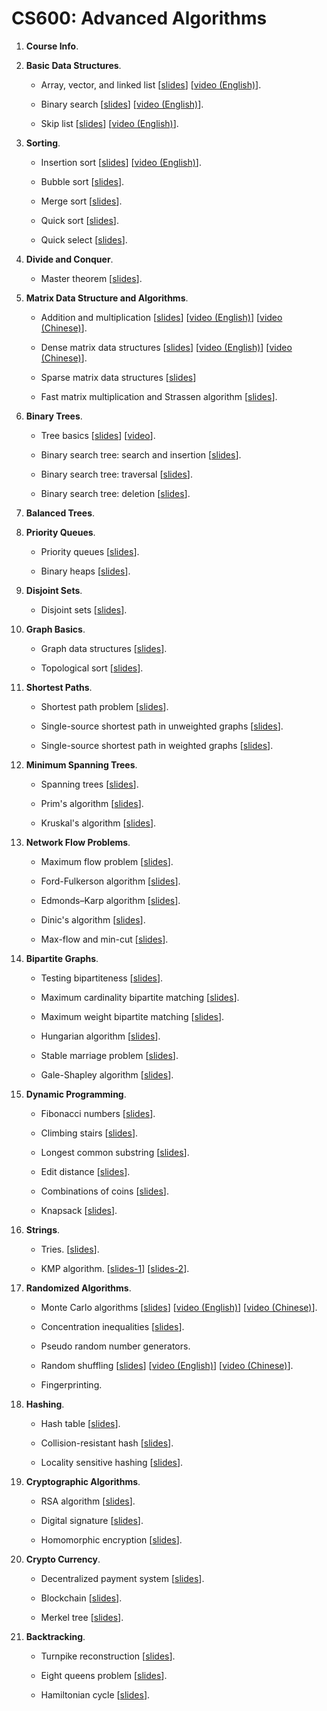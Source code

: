 # CS600: Advanced Algorithms



1. **Course Info**.

2. **Basic Data Structures**.
	
	* Array, vector, and linked list 
	[[slides](https://github.com/wangshusen/AdvancedAlgorithms/blob/master/Slides/02_Basic_1.pdf)]
	[[video (English)](https://youtu.be/Ign3VHqNybs)].
	
	* Binary search 
	[[slides](https://github.com/wangshusen/AdvancedAlgorithms/blob/master/Slides/02_Basic_2.pdf)]
	[[video (English)](https://youtu.be/yfHcb1hXt3s)].

	* Skip list
	[[slides](https://github.com/wangshusen/AdvancedAlgorithms/blob/master/Slides/02_Basic_3.pdf)]
	[[video (English)](https://youtu.be/UGaOXaXAM5M)].


3. **Sorting**.
	
	* Insertion sort [[slides](https://github.com/wangshusen/AdvancedAlgorithms/blob/master/Slides/03_Sorting_1.pdf)]
	[[video (English)](https://youtu.be/m5UJM-0gtD8)].
	
	* Bubble sort [[slides](https://github.com/wangshusen/AdvancedAlgorithms/blob/master/Slides/03_Sorting_2.pdf)].

	* Merge sort [[slides](https://github.com/wangshusen/AdvancedAlgorithms/blob/master/Slides/03_Sorting_3.pdf)].
	
	* Quick sort [[slides](https://github.com/wangshusen/AdvancedAlgorithms/blob/master/Slides/03_Sorting_4.pdf)].
	
	* Quick select [[slides](https://github.com/wangshusen/AdvancedAlgorithms/blob/master/Slides/03_Sorting_5.pdf)].
	

4. **Divide and Conquer**.
	
	* Master theorem [[slides](https://github.com/wangshusen/AdvancedAlgorithms/blob/master/Slides/04_DC.pdf)].


5. **Matrix Data Structure and Algorithms**.
	
	* Addition and multiplication 
	  [[slides](https://github.com/wangshusen/AdvancedAlgorithms/blob/master/Slides/05_Matrix_1.pdf)]
	  [[video (English)](https://youtu.be/ZTtW6SMTmcY)]
	  [[video (Chinese)](https://youtu.be/PzhMlw7xVs0)].
	
	* Dense matrix data structures 
	  [[slides](https://github.com/wangshusen/AdvancedAlgorithms/blob/master/Slides/05_Matrix_2.pdf)]
	  [[video (English)](https://youtu.be/fy_dSZb-Xx8)]
	  [[video (Chinese)](https://youtu.be/2KsvAa5zJt8)].
	
	* Sparse matrix data structures 
	  [[slides](https://github.com/wangshusen/AdvancedAlgorithms/blob/master/Slides/05_Matrix_3.pdf)]

	* Fast matrix multiplication and Strassen algorithm 
	  [[slides](https://github.com/wangshusen/AdvancedAlgorithms/blob/master/Slides/05_Matrix_4.pdf)].
	

6. **Binary Trees**.
	
	* Tree basics 
	[[slides](https://github.com/wangshusen/AdvancedAlgorithms/blob/master/Slides/06_Trees_1.pdf)]
	[[video](https://youtu.be/HWPLrH-n0-k)].
	
	* Binary search tree: search and insertion 
	[[slides](https://github.com/wangshusen/AdvancedAlgorithms/blob/master/Slides/06_Trees_2.pdf)].
	  
	* Binary search tree: traversal 
	[[slides](https://github.com/wangshusen/AdvancedAlgorithms/blob/master/Slides/06_Trees_3.pdf)].
	  
	* Binary search tree: deletion 
	[[slides](https://github.com/wangshusen/AdvancedAlgorithms/blob/master/Slides/06_Trees_4.pdf)].
	
	
7. **Balanced Trees**.


8. **Priority Queues**.
	
	* Priority queues [[slides](https://github.com/wangshusen/AdvancedAlgorithms/blob/master/Slides/08_PQ_1.pdf)].
	
	* Binary heaps [[slides](https://github.com/wangshusen/AdvancedAlgorithms/blob/master/Slides/08_PQ_2.pdf)].
	

9. **Disjoint Sets**.

	* Disjoint sets 
	  [[slides](https://github.com/wangshusen/AdvancedAlgorithms/blob/master/Slides/09_Sets_1.pdf)].


10. **Graph Basics**.

	* Graph data structures
	  [[slides](https://github.com/wangshusen/AdvancedAlgorithms/blob/master/Slides/10_Graphs_1.pdf)].

	* Topological sort
	  [[slides](https://github.com/wangshusen/AdvancedAlgorithms/blob/master/Slides/10_Graphs_2.pdf)].
	  

11. **Shortest Paths**.

	* Shortest path problem
	  [[slides](https://github.com/wangshusen/AdvancedAlgorithms/blob/master/Slides/11_Path_1.pdf)].
	  
	* Single-source shortest path in unweighted graphs
	  [[slides](https://github.com/wangshusen/AdvancedAlgorithms/blob/master/Slides/11_Path_2.pdf)].
	  
	* Single-source shortest path in weighted graphs
	  [[slides](https://github.com/wangshusen/AdvancedAlgorithms/blob/master/Slides/11_Path_3.pdf)].


12. **Minimum Spanning Trees**.

	* Spanning trees
	  [[slides](https://github.com/wangshusen/AdvancedAlgorithms/blob/master/Slides/12_Span_1.pdf)].
	  
	* Prim's algorithm
	  [[slides](https://github.com/wangshusen/AdvancedAlgorithms/blob/master/Slides/12_Span_2.pdf)].
	  
	* Kruskal's algorithm
	  [[slides](https://github.com/wangshusen/AdvancedAlgorithms/blob/master/Slides/12_Span_3.pdf)].


13. **Network Flow Problems**.

	* Maximum flow problem
	  [[slides](https://github.com/wangshusen/AdvancedAlgorithms/blob/master/Slides/13_Flow_1.pdf)].

	* Ford-Fulkerson algorithm
	  [[slides](https://github.com/wangshusen/AdvancedAlgorithms/blob/master/Slides/13_Flow_2.pdf)].

	* Edmonds–Karp algorithm
	  [[slides](https://github.com/wangshusen/AdvancedAlgorithms/blob/master/Slides/13_Flow_3.pdf)].

	* Dinic's algorithm
	  [[slides](https://github.com/wangshusen/AdvancedAlgorithms/blob/master/Slides/13_Flow_4.pdf)].
	
	* Max-flow and min-cut
	  [[slides](https://github.com/wangshusen/AdvancedAlgorithms/blob/master/Slides/13_Flow_5.pdf)].


14. **Bipartite Graphs**.

	* Testing bipartiteness
	  [[slides](https://github.com/wangshusen/AdvancedAlgorithms/blob/master/Slides/14_BiGraph_1.pdf)].

	* Maximum cardinality bipartite matching
	  [[slides](https://github.com/wangshusen/AdvancedAlgorithms/blob/master/Slides/14_BiGraph_2.pdf)].

	* Maximum weight bipartite matching
	  [[slides](https://github.com/wangshusen/AdvancedAlgorithms/blob/master/Slides/14_BiGraph_3.pdf)].

	* Hungarian algorithm
	  [[slides](https://github.com/wangshusen/AdvancedAlgorithms/blob/master/Slides/14_BiGraph_4.pdf)].
	
	* Stable marriage problem
	  [[slides](https://github.com/wangshusen/AdvancedAlgorithms/blob/master/Slides/14_BiGraph_5.pdf)].
	
	* Gale-Shapley algorithm
	  [[slides](https://github.com/wangshusen/AdvancedAlgorithms/blob/master/Slides/14_BiGraph_6.pdf)].


15. **Dynamic Programming**.

	* Fibonacci numbers
	[[slides](https://github.com/wangshusen/AdvancedAlgorithms/blob/master/Slides/15_DP_1.pdf)].

	* Climbing stairs
	[[slides](https://github.com/wangshusen/AdvancedAlgorithms/blob/master/Slides/15_DP_2.pdf)].

	* Longest common substring
	[[slides](https://github.com/wangshusen/AdvancedAlgorithms/blob/master/Slides/15_DP_3.pdf)].

	* Edit distance
	[[slides](https://github.com/wangshusen/AdvancedAlgorithms/blob/master/Slides/15_DP_4.pdf)].

	* Combinations of coins
	[[slides](https://github.com/wangshusen/AdvancedAlgorithms/blob/master/Slides/15_DP_5.pdf)].

	* Knapsack
	[[slides](https://github.com/wangshusen/AdvancedAlgorithms/blob/master/Slides/15_DP_6.pdf)].


16. **Strings**.

	* Tries.
	  [[slides](https://github.com/wangshusen/AdvancedAlgorithms/blob/master/Slides/16_String_1.pdf)].

	* KMP algorithm.
	  [[slides-1](https://github.com/wangshusen/AdvancedAlgorithms/blob/master/Slides/16_String_2.pdf)]
	  [[slides-2](https://github.com/wangshusen/AdvancedAlgorithms/blob/master/Slides/16_String_3.pdf)].


17. **Randomized Algorithms**.

	* Monte Carlo algorithms
	  [[slides](https://github.com/wangshusen/AdvancedAlgorithms/blob/master/Slides/17_Rand_1.pdf)]
	  [[video (English)](https://youtu.be/CmpWM2HMhxw)]
	  [[video (Chinese)](https://youtu.be/XRGquU0ZJok)].

	* Concentration inequalities
	  [[slides](https://github.com/wangshusen/AdvancedAlgorithms/blob/master/Slides/17_Rand_2.pdf)].

	* Pseudo random number generators.

	* Random shuffling
	  [[slides](https://github.com/wangshusen/AdvancedAlgorithms/blob/master/Slides/17_Rand_4.pdf)]
	  [[video (English)](https://youtu.be/xaSBvljOQkc)]
	  [[video (Chinese)](https://youtu.be/1m68x5Gy5No)].

	* Fingerprinting.


18. **Hashing**.

	* Hash table
	  [[slides](https://github.com/wangshusen/AdvancedAlgorithms/blob/master/Slides/18_Hash_1.pdf)].

	* Collision-resistant hash
	  [[slides](https://github.com/wangshusen/AdvancedAlgorithms/blob/master/Slides/18_Hash_2.pdf)].

	* Locality sensitive hashing
	  [[slides](https://github.com/wangshusen/AdvancedAlgorithms/blob/master/Slides/18_Hash_3.pdf)].


19. **Cryptographic Algorithms**.

	* RSA algorithm
	  [[slides](https://github.com/wangshusen/AdvancedAlgorithms/blob/master/Slides/19_Crypto_1.pdf)].

	* Digital signature
	  [[slides](https://github.com/wangshusen/AdvancedAlgorithms/blob/master/Slides/19_Crypto_2.pdf)].

	* Homomorphic encryption
	  [[slides](https://github.com/wangshusen/AdvancedAlgorithms/blob/master/Slides/19_Crypto_3.pdf)].


20. **Crypto Currency**.

	* Decentralized payment system
	  [[slides](https://github.com/wangshusen/AdvancedAlgorithms/blob/master/Slides/20_CryptoCurrency_1.pdf)].

	* Blockchain
	  [[slides](https://github.com/wangshusen/AdvancedAlgorithms/blob/master/Slides/20_CryptoCurrency_2.pdf)].

	* Merkel tree
	  [[slides](https://github.com/wangshusen/AdvancedAlgorithms/blob/master/Slides/20_CryptoCurrency_3.pdf)].


21. **Backtracking**.

	* Turnpike reconstruction
	  [[slides](https://github.com/wangshusen/AdvancedAlgorithms/blob/master/Slides/21_Backtracking_1.pdf)].

	* Eight queens problem
	  [[slides](https://github.com/wangshusen/AdvancedAlgorithms/blob/master/Slides/21_Backtracking_2.pdf)].

	* Hamiltonian cycle
	  [[slides](https://github.com/wangshusen/AdvancedAlgorithms/blob/master/Slides/21_Backtracking_3.pdf)].





